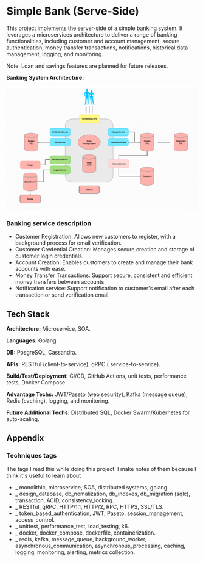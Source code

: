 # Simple Bank (Serve-Side)

This project implements the server-side of a simple banking system. It leverages a microservices architecture to deliver a range of banking functionalities, including customer and account management, secure authentication, money transfer transactions, notifications, historical data management, logging, and monitoring.

Note: Loan and savings features are planned for future releases.


**Banking System Architecture:**

![Architecture Diagram](./simple_bank.jpg)

### Banking service description
+ Customer Registration: Allows new customers to register, with a background process for email verification.
+ Customer Credential Creation: Manages secure creation and storage of customer login credentials.
+ Account Creation: Enables customers to create and manage their bank accounts with ease.
+ Money Transfer Transactions: Support secure, consistent and efficient money transfers between accounts.
+ Notification service: Support notification to customer's email after each transaction or send verification email.

## Tech Stack

**Architecture:** Microservice, SOA.

**Languages:** Golang.

**DB:** PosgreSQL, Cassandra.

**APIs:** RESTful (client-to-service), gRPC ( service-to-service).

**Build/Test/Deployment:** CI/CD, GitHub Actions, unit tests, performance tests, Docker Compose.

**Advantage Techs:** JWT/Paseto (web security), Kafka (message queue), Redis (caching), logging, and monitoring.

**Future Additional Techs:** Distributed SQL, Docker Swarm/Kubernetes for auto-scaling.

## Appendix

### Techniques tags 
The tags I read this while doing this project. I make notes of them because I think it's useful to learn about
+ _ monolithic, microservice, SOA, distributed systems, golang.
+ _ design_database, db_nomalization, db_indexes, db_migration (sqlc), transaction, ACID, consistency_locking.
+ _ RESTful, gRPC, HTTP/1.1, HTTP/2, RPC, HTTPS, SSL/TLS.
+ _ token_based_authentication, JWT, Paseto, session_management, access_control.
+ _ unittest, performance_test, load_testing, k6.
+ _ docker, docker_compose, dockerfile, containerization.
+ _ redis, kafka, message_queue, background_worker, asynchronous_communication, asynchronous_processing, caching, logging, monitoring, alerting, metrics collection.